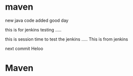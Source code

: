 # maven


new java code added
good day

this is for jenkins testing .....



this is session time to test the jenkins .....
This is from jenkins

next commit
Heloo
# Maven
